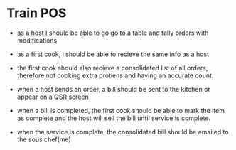 # Train  POS

- as a host I should be able to go go to a table and tally orders with modifications
- as a first cook, i should be able to recieve the same info as a host
- the first cook should also recieve a consolidated list of all orders, therefore not cooking extra protiens and having an accurate count. 
- when a host  sends an order, a bill should be sent to the kitchen or appear on a QSR screen
- when a bill is completed, the first cook should be able to mark the item as complete and the host will sell the bill until service is complete.

- when the service is complete, the consolidated bill should be emailed to the sous chef(me)